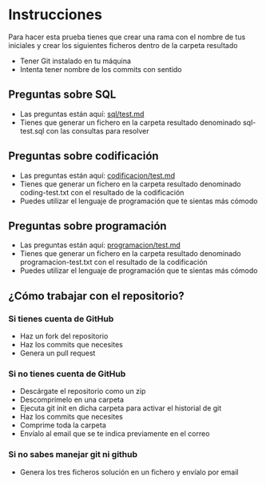 # Instrucciones

Para hacer esta prueba tienes que crear una rama con el nombre de tus iniciales y crear los siguientes ficheros dentro de la carpeta resultado

* Tener Git instalado en tu máquina
* Intenta tener nombre de los commits con sentido

## Preguntas sobre SQL

* Las preguntas están aquí: [sql/test.md](sql/test.md)
* Tienes que generar un fichero en la carpeta resultado denominado sql-test.sql con las consultas para resolver 

## Preguntas sobre codificación

* Las preguntas están aquí: [codificacion/test.md](codificacion/test.md)
* Tienes que generar un fichero en la carpeta resultado denominado coding-test.txt con el resultado de la codificación
* Puedes utilizar el lenguaje de programación que te sientas más cómodo

## Preguntas sobre programación

* Las preguntas están aquí: [programacion/test.md](programacion/test.md)
* Tienes que generar un fichero en la carpeta resultado denominado programacion-test.txt con el resultado de la codificación
* Puedes utilizar el lenguaje de programación que te sientas más cómodo

## ¿Cómo trabajar con el repositorio?

### Si tienes cuenta de GitHub

* Haz un fork del repositorio
* Haz los commits que necesites
* Genera un pull request 

### Si no tienes cuenta de GitHub

* Descárgate el repositorio como un zip
* Descomprímelo en una carpeta
* Ejecuta git init en dicha carpeta para activar el historial de git
* Haz los commits que necesites
* Comprime toda la carpeta
* Envíalo al email que se te indica previamente en el correo

### Si no sabes manejar git ni github
* Genera los tres ficheros solución en un fichero y envíalo por email